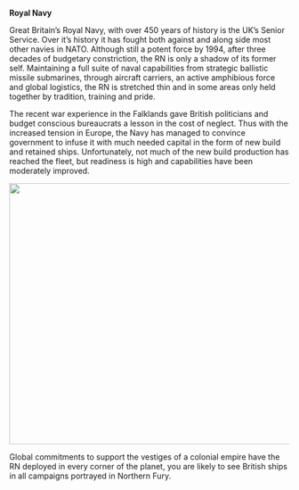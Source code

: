**Royal Navy**

Great Britain’s Royal Navy, with over 450 years of history is the UK’s
Senior Service. Over it’s history it has fought both against and along
side most other navies in NATO. Although still a potent force by 1994,
after three decades of budgetary constriction, the RN is only a shadow
of its former self. Maintaining a full suite of naval capabilities from
strategic ballistic missile submarines, through aircraft carriers, an
active amphibious force and global logistics, the RN is stretched thin
and in some areas only held together by tradition, training and pride.

The recent war experience in the Falklands gave British politicians and
budget conscious bureaucrats a lesson in the cost of neglect. Thus with
the increased tension in Europe, the Navy has managed to convince
government to infuse it with much needed capital in the form of new
build and retained ships. Unfortunately, not much of the new build
production has reached the fleet, but readiness is high and capabilities
have been moderately improved.

<img src="/assets\images\nato\uk\navy\media\image1.jpg" style="width:6.5in;height:4.87014in" />

Global commitments to support the vestiges of a colonial empire have the
RN deployed in every corner of the planet, you are likely to see British
ships in all campaigns portrayed in Northern Fury.
